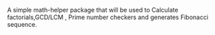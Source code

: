 A simple math-helper package that will be used to Calculate factorials,GCD/LCM , Prime number checkers and generates Fibonacci sequence.
